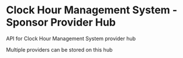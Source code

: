 # Clock Hour Management System - Sponsor Provider Hub
API for Clock Hour Management System provider hub

Multiple providers can be stored on this hub

